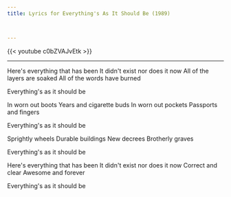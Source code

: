 ```yaml
---
title: Lyrics for Everything's As It Should Be (1989)



---
```


{{< youtube c0bZVAJvEtk >}}

---

Here's everything that has been
It didn't exist nor does it now
All of the layers are soaked
All of the words have burned

Everything's as it should be

[^1]: Idiomatic expression. The literal translation would be "everything is like what others have"

In worn out boots
Years and cigarette buds
In worn out pockets
Passports and fingers

Everything's as it should be

Sprightly wheels
Durable buildings
New decrees
Brotherly graves

Everything's as it should be

Here's everything that has been
It didn't exist nor does it now
Correct and clear
Awesome and forever

Everything's as it should be